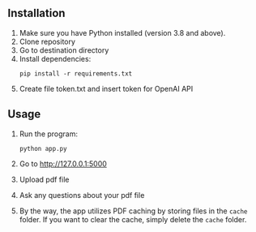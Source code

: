 ## Installation

1. Make sure you have Python installed (version 3.8 and above).
2. Clone repository
3. Go to destination directory
3. Install dependencies:
    ```
    pip install -r requirements.txt
    ```
4. Create file token.txt and insert token for OpenAI API

## Usage


1. Run the program:
    ```
    python app.py
    ```
2. Go to http://127.0.0.1:5000
3. Upload pdf file
4. Ask any questions about your pdf file

5. By the way, the app utilizes PDF caching by storing files in the `cache` folder. If you want to clear the cache, simply delete the `cache` folder.
